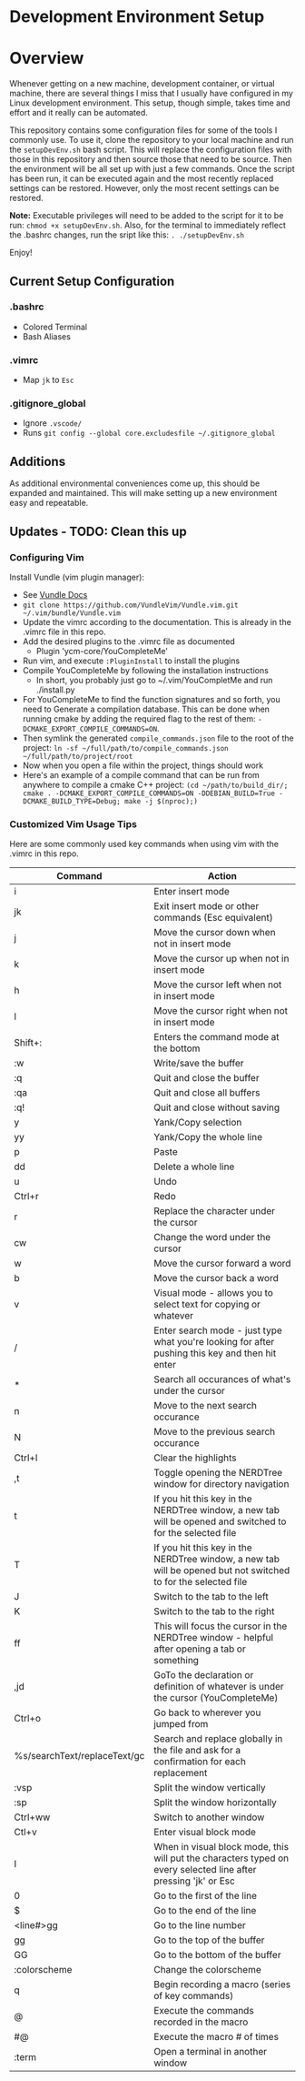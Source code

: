 Development Environment Setup
===

# Overview

Whenever getting on a new machine, development container, or virtual machine, 
there are several things I miss that I usually have configured in my Linux 
development environment. This setup, though simple, takes time and effort
and it really can be automated. 

This repository contains some configuration files for some of the tools I
commonly use. To use it, clone the repository to your local machine and run
the `setupDevEnv.sh` bash script. This will replace the configuration files
with those in this repository and then source those that need to be source.
Then the environment will be all set up with just a few commands. Once the 
script has been run, it can be executed again and the most recently replaced
settings can be restored. However, only the most recent settings can be 
restored. 

**Note:** Executable privileges will need to be added to the script for it 
to be run: `chmod +x setupDevEnv.sh`. Also, for the terminal to immediately 
reflect the .bashrc changes, run the sript like this: `. ./setupDevEnv.sh`

Enjoy!

## Current Setup Configuration

### .bashrc
* Colored Terminal
* Bash Aliases

### .vimrc
* Map `jk` to `Esc`

### .gitignore_global
* Ignore `.vscode/`
* Runs `git config --global core.excludesfile ~/.gitignore_global`

## Additions
As additional environmental conveniences come up, this should be expanded
and maintained. This will make setting up a new environment easy and 
repeatable. 

## Updates - TODO: Clean this up

### Configuring Vim

Install Vundle (vim plugin manager):

- See [Vundle Docs](https://github.com/VundleVim/Vundle.vim#about)
- `git clone https://github.com/VundleVim/Vundle.vim.git ~/.vim/bundle/Vundle.vim`
- Update the vimrc according to the documentation. This is already in the .vimrc file in this repo.
- Add the desired plugins to the .vimrc file as documented
  - Plugin 'ycm-core/YouCompleteMe'
- Run vim, and execute `:PluginInstall` to install the plugins
- Compile YouCompleteMe by following the installation instructions
  - In short, you probably just go to ~/.vim/YouCompletMe and run ./install.py
- For YouCompleteMe to find the function signatures and so forth, you need to
  Generate a compilation database. This can be done when running cmake by 
  adding the required flag to the rest of them:
  `-DCMAKE_EXPORT_COMPILE_COMMANDS=ON`.
- Then symlink the generated `compile_commands.json` file to the root of the
  project: `ln -sf ~/full/path/to/compile_commands.json ~/full/path/to/project/root`
- Now when you open a file within the project, things should work
- Here's an example of a compile command that can be run from anywhere to compile
  a cmake C++ project:
  `(cd ~/path/to/build_dir/; cmake . -DCMAKE_EXPORT_COMPILE_COMMANDS=ON -DDEBIAN_BUILD=True -DCMAKE_BUILD_TYPE=Debug; make -j $(nproc);)`

### Customized Vim Usage Tips

Here are some commonly used key commands when using vim with the .vimrc in this repo.

| Command  | Action |
|----------|--------|
| i        | Enter insert mode |
| jk       | Exit insert mode or other commands (Esc equivalent) |
| j        | Move the cursor down when not in insert mode |
| k        | Move the cursor up when not in insert mode |
| h        | Move the cursor left when not in insert mode |
| l        | Move the cursor right when not in insert mode |
| Shift+:  | Enters the command mode at the bottom |
| :w       | Write/save the buffer |
| :q       | Quit and close the buffer |
| :qa      | Quit and close all buffers |
| :q!      | Quit and close without saving |
| y        | Yank/Copy selection |
| yy       | Yank/Copy the whole line |
| p        | Paste |
| dd       | Delete a whole line |
| u        | Undo |
| Ctrl+r   | Redo |
| r        | Replace the character under the cursor |
| cw       | Change the word under the cursor |
| w        | Move the cursor forward a word |
| b        | Move the cursor back a word |
| v        | Visual mode - allows you to select text for copying or whatever |
| /        | Enter search mode - just type what you're looking for after pushing this key and then hit enter |
| *        | Search all occurances of what's under the cursor |
| n        | Move to the next search occurance |
| N        | Move to the previous search occurance |
| Ctrl+l   | Clear the highlights |
| ,t       | Toggle opening the NERDTree window for directory navigation |
| t        | If you hit this key in the NERDTree window, a new tab will be opened and switched to for the selected file |
| T        | If you hit this key in the NERDTree window, a new tab will be opened but not switched to for the selected file |
| J        | Switch to the tab to the left |
| K        | Switch to the tab to the right |
| ff       | This will focus the cursor in the NERDTree window - helpful after opening a tab or something |
| ,jd      | GoTo the declaration or definition of whatever is under the cursor (YouCompleteMe) |
| Ctrl+o   | Go back to wherever you jumped from |
| %s/searchText/replaceText/gc | Search and replace globally in the file and ask for a confirmation for each replacement |
| :vsp     | Split the window vertically |
| :sp      | Split the window horizontally |
| Ctrl+ww  | Switch to another window |
| Ctl+v    | Enter visual block mode |
| I        | When in visual block mode, this will put the characters typed on every selected line after pressing 'jk' or Esc | 
| 0        | Go to the first of the line |
| $        | Go to the end of the line |
| <line#>gg| Go to the line number
| gg       | Go to the top of the buffer |
| GG       | Go to the bottom of the buffer |
|:colorscheme <name> | Change the colorscheme |
| q<character> | Begin recording a macro (series of key commands) |
| @<character> | Execute the commands recorded in the macro |
| #@<character> | Execute the macro # of times |
| :term | Open a terminal in another window |






